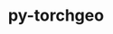 ---
title: "py-torchgeo"
layout: cache
categories: [package, v0.23.0]
meta: {"versions": ["0.6.1"], "compilers": ["apple-clang@=15.0.0", "gcc@=13.2.0"], "oss": ["ubuntu24.04", "ventura"], "platforms": ["darwin", "linux"], "targets": ["aarch64", "x86_64_v3"], "stacks": ["ml-darwin-aarch64-mps", "ml-linux-aarch64-cpu", "ml-linux-aarch64-cuda", "ml-linux-x86_64-cpu", "ml-linux-x86_64-cuda", "root"], "num_specs": 5, "num_specs_by_stack": {"ml-darwin-aarch64-mps": 1, "root": 5, "ml-linux-aarch64-cpu": 1, "ml-linux-aarch64-cuda": 1, "ml-linux-x86_64-cpu": 1, "ml-linux-x86_64-cuda": 1}}
spec_details: [{"hash": "6ulk2p7gszkq44mwei2kj6jtbseeqtfr", "compiler": "apple-clang@=15.0.0", "versions": ["0.6.1"], "os": "ventura", "platform": "darwin", "target": "aarch64", "variants": ["build_system=python_pip", "~datasets", "~docs", "~style", "~tests"], "stacks": ["ml-darwin-aarch64-mps", "root"], "size": "-", "tarball": "https://binaries.spack.io/v0.23.0/build_cache/darwin-ventura-aarch64/apple-clang-15.0.0/py-torchgeo-0.6.1/darwin-ventura-aarch64-apple-clang-15.0.0-py-torchgeo-0.6.1-6ulk2p7gszkq44mwei2kj6jtbseeqtfr.spack"}, {"hash": "en363n274tlvdaq5ttr6bwnihss5uey6", "compiler": "gcc@=13.2.0", "versions": ["0.6.1"], "os": "ubuntu24.04", "platform": "linux", "target": "aarch64", "variants": ["build_system=python_pip", "~datasets", "~docs", "~style", "~tests"], "stacks": ["ml-linux-aarch64-cpu", "root"], "size": "-", "tarball": "https://binaries.spack.io/v0.23.0/build_cache/linux-ubuntu24.04-aarch64/gcc-13.2.0/py-torchgeo-0.6.1/linux-ubuntu24.04-aarch64-gcc-13.2.0-py-torchgeo-0.6.1-en363n274tlvdaq5ttr6bwnihss5uey6.spack"}, {"hash": "y5zk32jlv7orchcqg6o6x7v4uso4x7ut", "compiler": "gcc@=13.2.0", "versions": ["0.6.1"], "os": "ubuntu24.04", "platform": "linux", "target": "aarch64", "variants": ["build_system=python_pip", "~datasets", "~docs", "~style", "~tests"], "stacks": ["ml-linux-aarch64-cuda", "root"], "size": "-", "tarball": "https://binaries.spack.io/v0.23.0/build_cache/linux-ubuntu24.04-aarch64/gcc-13.2.0/py-torchgeo-0.6.1/linux-ubuntu24.04-aarch64-gcc-13.2.0-py-torchgeo-0.6.1-y5zk32jlv7orchcqg6o6x7v4uso4x7ut.spack"}, {"hash": "qt7xz35c7xbn43q4bmha74ikvjmeni25", "compiler": "gcc@=13.2.0", "versions": ["0.6.1"], "os": "ubuntu24.04", "platform": "linux", "target": "x86_64_v3", "variants": ["build_system=python_pip", "~datasets", "~docs", "~style", "~tests"], "stacks": ["ml-linux-x86_64-cpu", "root"], "size": "-", "tarball": "https://binaries.spack.io/v0.23.0/build_cache/linux-ubuntu24.04-x86_64_v3/gcc-13.2.0/py-torchgeo-0.6.1/linux-ubuntu24.04-x86_64_v3-gcc-13.2.0-py-torchgeo-0.6.1-qt7xz35c7xbn43q4bmha74ikvjmeni25.spack"}, {"hash": "usyd5p7g3zpkxzgyvrmfyaw4ycpluvvd", "compiler": "gcc@=13.2.0", "versions": ["0.6.1"], "os": "ubuntu24.04", "platform": "linux", "target": "x86_64_v3", "variants": ["build_system=python_pip", "~datasets", "~docs", "~style", "~tests"], "stacks": ["root", "ml-linux-x86_64-cuda"], "size": "-", "tarball": "https://binaries.spack.io/v0.23.0/build_cache/linux-ubuntu24.04-x86_64_v3/gcc-13.2.0/py-torchgeo-0.6.1/linux-ubuntu24.04-x86_64_v3-gcc-13.2.0-py-torchgeo-0.6.1-usyd5p7g3zpkxzgyvrmfyaw4ycpluvvd.spack"}]
---